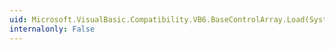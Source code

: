 ```yaml
---
uid: Microsoft.VisualBasic.Compatibility.VB6.BaseControlArray.Load(System.Int16)
internalonly: False
---
```

